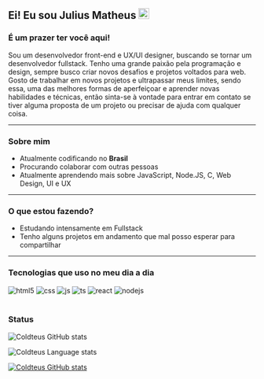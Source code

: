 ## Ei! Eu sou Julius Matheus <img src="https://media.giphy.com/media/hvRJCLFzcasrR4ia7z/giphy.gif" width="22">

<!-- &nbsp; [![](https://visitor-badge.glitch.me/badge?page_id=coldteus.coldteus)](https://github.com/coldteus/coldteus) -->

### **É um prazer ter você aqui!**

Sou um desenvolvedor front-end e UX/UI designer, buscando se tornar um desenvolvedor fullstack. Tenho uma grande paixão pela programação e design, sempre busco criar novos desafios e projetos voltados para web.
Gosto de trabalhar em novos projetos e ultrapassar meus limites, sendo essa, uma das melhores formas de aperfeiçoar e aprender novas habilidades e técnicas, então sinta-se à vontade para entrar em contato se tiver alguma proposta de um projeto ou precisar de ajuda com qualquer coisa. 

---

### **Sobre mim**

- Atualmente codificando no **Brasil**
- Procurando colaborar com outras pessoas
- Atualmente aprendendo mais sobre JavaScript, Node.JS, C, Web Design, UI e UX

---

### **O que estou fazendo?**

- Estudando intensamente em Fullstack
- Tenho alguns projetos em andamento que mal posso esperar para compartilhar

---

### **Tecnologias que uso no meu dia a dia**

<div style="display: inline_block">
  <img align="center" alt="html5" src="https://img.shields.io/badge/HTML5-E34F26?style=for-the-badge&logo=html5&logoColor=white" />
  <img align="center" alt="css" src="https://img.shields.io/badge/CSS3-1572B6?style=for-the-badge&logo=css3&logoColor=white" />
  <img align="center" alt="js" src="https://img.shields.io/badge/JavaScript-F7DF1E?style=for-the-badge&logo=javascript&logoColor=black" />
  <img align="center" alt="ts" src="https://img.shields.io/badge/TypeScript-007ACC?style=for-the-badge&logo=typescript&logoColor=white" />
  <img align="center" alt="react" src="https://img.shields.io/badge/React-20232A?style=for-the-badge&logo=react&logoColor=61DAFB" />
  <img align="center" alt="nodejs" src="https://img.shields.io/badge/Node.js-43853D?style=for-the-badge&logo=node.js&logoColor=white" />
</div><br/>

### **Status**

![Coldteus GitHub stats](https://github-readme-stats.vercel.app/api?username=coldteus&show_icons=true&theme=dracula)

![Coldteus Language stats](https://github-readme-stats.vercel.app/api/top-langs?username=coldteus&show_icons=true&locale=en&layout=compact&theme=tokyonight)


[![Coldteus GitHub stats](https://github-readme-streak-stats.herokuapp.com/?user=coldteus&theme=tokyonight)](https://github.com/coldteus/coldteus)  


<!--[![Coldteus GitHub stats](https://github-readme-stats.vercel.app/api/wakatime?username=coldteus&theme=tokyonight)](https://github.com/coldteus/coldteus) -->

<!--**What've I been up to this week?** -->

<!--START_SECTION:waka

```text
From: 28 March 2022 - To: 04 April 2022

HTML         1 hr 43 mins    ⣿⣿⣿⣿⣿⣿⣿⣿⣿⣿⣿⣿⣤⣀⣀⣀⣀⣀⣀⣀⣀⣀⣀⣀⣀   49.19 %
JavaScript   42 mins         ⣿⣿⣿⣿⣿⣀⣀⣀⣀⣀⣀⣀⣀⣀⣀⣀⣀⣀⣀⣀⣀⣀⣀⣀⣀   20.04 %
C++          26 mins         ⣿⣿⣿⣄⣀⣀⣀⣀⣀⣀⣀⣀⣀⣀⣀⣀⣀⣀⣀⣀⣀⣀⣀⣀⣀   12.50 %
C            25 mins         ⣿⣿⣿⣀⣀⣀⣀⣀⣀⣀⣀⣀⣀⣀⣀⣀⣀⣀⣀⣀⣀⣀⣀⣀⣀   12.23 %
CSS          11 mins         ⣿⣤⣀⣀⣀⣀⣀⣀⣀⣀⣀⣀⣀⣀⣀⣀⣀⣀⣀⣀⣀⣀⣀⣀⣀   05.56 %
Markdown     0 secs          ⣄⣀⣀⣀⣀⣀⣀⣀⣀⣀⣀⣀⣀⣀⣀⣀⣀⣀⣀⣀⣀⣀⣀⣀⣀   00.43 %
```

END_SECTION:waka-->


<!--
**coldteus/coldteus** is a ✨ _special_ ✨ repository because its `README.md` (this file) appears on your GitHub profile.

Here are some ideas to get you started:

- 🔭 I’m currently working on ...
- 🌱 I’m currently learning ...
- 👯 I’m looking to collaborate on ...
- 🤔 I’m looking for help with ...
- 💬 Ask me about ...
- 📫 How to reach me: ...
- 😄 Pronouns: ...
- ⚡ Fun fact: ...
-->

